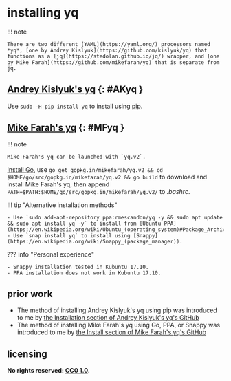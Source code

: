 # installing yq

!!! note
    
    There are two different [YAML](https://yaml.org/) processors named *yq*, [one by Andrey Kislyuk](https://github.com/kislyuk/yq) that functions as a [jq](https://stedolan.github.io/jq/) wrapper, and [one by Mike Farah](https://github.com/mikefarah/yq) that is separate from jq.

## [Andrey Kislyuk's yq] {: #AKyq }
Use `sudo -H pip install yq` to install using [pip](https://pip.pypa.io/en/stable/).

## [Mike Farah's yq] {: #MFyq }

!!! note
    
    Mike Farah's yq can be launched with `yq.v2`.

[Install Go](instlGo.md), use `go get gopkg.in/mikefarah/yq.v2 && cd $HOME/go/src/gopkg.in/mikefarah/yq.v2 && go build` to download and install Mike Farah's yq, then append `PATH=$PATH:$HOME/go/src/gopkg.in/mikefarah/yq.v2/` to *.bashrc*.

!!! tip "Alternative installation methods"
    
    - Use `sudo add-apt-repository ppa:rmescandon/yq -y && sudo apt update && sudo apt install yq -y` to install from [Ubuntu PPA](https://en.wikipedia.org/wiki/Ubuntu_(operating_system)#Package_Archives).
    - Use `snap install yq` to install using [Snappy](https://en.wikipedia.org/wiki/Snappy_(package_manager)).

??? info "Personal experience"
    
    - Snappy installation tested in Kubuntu 17.10.
    - PPA installation does not work in Kubuntu 17.10.

## prior work
- The method of installing Andrey Kislyuk's yq using pip was introduced to me by [the Installation section of Andrey Kislyuk's yq's GitHub](https://github.com/kislyuk/yq#installation)
- The method of installing Mike Farah's yq using Go, PPA, or Snappy was introduced to me by [the Install section of Mike Farah's yq's GitHub](https://github.com/mikefarah/yq#install)

## licensing
**No rights reserved: [CC0 1.0](https://creativecommons.org/publicdomain/zero/1.0/).**

[Andrey Kislyuk's yq]: https://github.com/kislyuk/yq
[Mike Farah's yq]: https://github.com/mikefarah/yq
